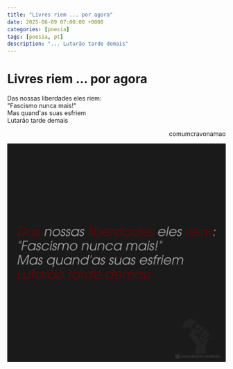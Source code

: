 ```yaml
---
title: "Livres riem ... por agora"
date: 2025-06-09 07:00:00 +0000
categories: [poesia]
tags: [poesia, pt]
description: "... Lutarão tarde demais"
---
```


# Livres riem ... por agora

<div style="color:Platinum">
<p>
Das nossas liberdades eles riem:<br>
"Fascismo nunca mais!"<br>
Mas quand'as suas esfriem<br>
Lutarão tarde demais<br>
</p>
</div>
<p style="text-align:right">comumcravonamao</p>

![livres-riem-por-agora](/assets/images/livres-riem-por-agora.png)

